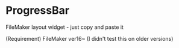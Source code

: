 # ProgressBar
FileMaker layout widget - just copy and paste it

(Requirement) FileMaker ver16~ (I didn't test this on older versions)
